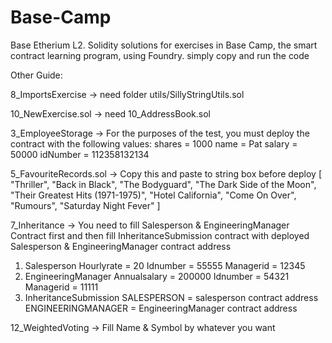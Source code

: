 # Base-Camp
Base Etherium L2. Solidity solutions for exercises in Base Camp, the smart contract learning program, using Foundry. 
simply copy and run the code

Other Guide:

8_ImportsExercise -> need folder utils/SillyStringUtils.sol

10_NewExercise.sol -> need 10_AddressBook.sol

3_EmployeeStorage -> For the purposes of the test, you must deploy the contract with the following values:
shares = 1000
name = Pat
salary = 50000
idNumber = 112358132134

5_FavouriteRecords.sol -> Copy this and paste to string box before deploy
[
    "Thriller",
    "Back in Black",
    "The Bodyguard",
    "The Dark Side of the Moon",
    "Their Greatest Hits (1971-1975)",
    "Hotel California",
    "Come On Over",
    "Rumours",
    "Saturday Night Fever"
]

7_Inheritance -> You need to fill Salesperson & EngineeringManager Contract first and then fill InheritanceSubmission contract with deployed Salesperson & EngineeringManager contract address
1. Salesperson
Hourlyrate = 20
Idnumber = 55555
Managerid = 12345
2. EngineeringManager
Annualsalary = 200000
Idnumber = 54321
Managerid = 11111
3. InheritanceSubmission 
SALESPERSON = salesperson contract address
ENGINEERINGMANAGER = EngineeringManager contract address

12_WeightedVoting -> Fill Name & Symbol by whatever you want
